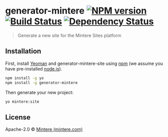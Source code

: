 # generator-mintere [![NPM version][npm-image]][npm-url] [![Build Status][travis-image]][travis-url] [![Dependency Status][daviddm-image]][daviddm-url]
> Generate a new site for the Mintere Sites platform

## Installation

First, install [Yeoman](http://yeoman.io) and generator-mintere-site using [npm](https://www.npmjs.com/) (we assume you have pre-installed [node.js](https://nodejs.org/)).

```bash
npm install -g yo
npm install -g generator-mintere
```

Then generate your new project:

```bash
yo mintere:site
```

## License

Apache-2.0 © [Mintere (mintere.com)](mintere.com)

[npm-image]: https://badge.fury.io/js/generator-mintere-site.svg
[npm-url]: https://npmjs.org/package/generator-mintere-site
[travis-image]: https://travis-ci.com/mintere/generator-mintere-site.svg?branch=master
[travis-url]: https://travis-ci.com/mintere/generator-mintere-site
[daviddm-image]: https://david-dm.org/mintere/generator-mintere-site.svg?theme=shields.io
[daviddm-url]: https://david-dm.org/mintere/generator-mintere-site
